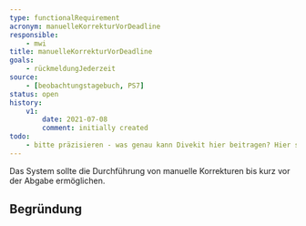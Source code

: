 ```yaml
---
type: functionalRequirement
acronym: manuelleKorrekturVorDeadline
responsible:
    - mwi
title: manuelleKorrekturVorDeadline
goals:
    - rückmeldungJederzeit
source:
    - [beobachtungstagebuch, PS7]
status: open
history:
    v1:
        date: 2021-07-08
        comment: initially created
todo:
    - bitte präzisieren - was genau kann Divekit hier beitragen? Hier scheint eher die Kapazität der Betreuer der limitierende Faktor. 
---
```


Das System sollte die Durchführung von manuelle Korrekturen bis kurz vor der Abgabe ermöglichen.

## Begründung